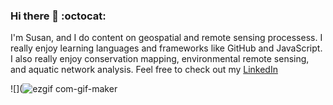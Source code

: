 ### Hi there 👋 :octocat: 

I'm Susan, and I do content on geospatial and remote sensing processess. I really enjoy learning languages and frameworks like GitHub and JavaScript. I also really enjoy conservation mapping, environmental remote sensing, and aquatic network analysis. 
Feel free to check out my [LinkedIn](www.linkedin.com/in/susan-jarvis-a634a5213) 

![](![ezgif com-gif-maker](https://user-images.githubusercontent.com/92117131/138139829-199a1bc0-5ab6-40ac-93fc-e41980e7a66b.gif)
